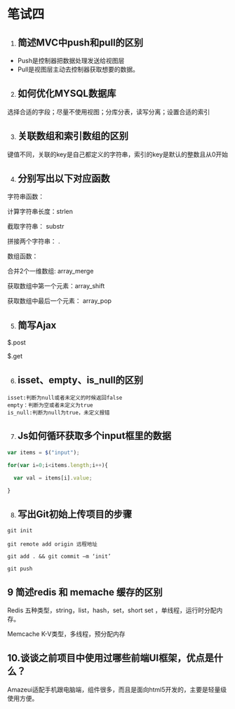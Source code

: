 # 笔试四

1. ## 简述MVC中push和pull的区别

- Push是控制器把数据处理发送给视图层
- Pull是视图层主动去控制器获取想要的数据。

2. ## 如何优化MYSQL数据库

 选择合适的字段；尽量不使用视图；分库分表，读写分离；设置合适的索引

 

3. ## 关联数组和索引数组的区别

键值不同，关联的key是自己都定义的字符串，索引的key是默认的整数且从0开始

 

4. ## 分别写出以下对应函数

字符串函数：

计算字符串长度：strlen

截取字符串： substr

拼接两个字符串： .

数组函数：

合并2个一维数组: array_merge

获取数组中第一个元素：array_shift

获取数组中最后一个元素： array_pop

 

 

5. ## 简写Ajax

$.post

$.get

 

6. ## isset、empty、is_null的区别

```
isset:判断为null或者未定义的时候返回false
empty：判断为空或者未定义为true
is_null:判断为null为true，未定义报错
```

 

 

7. ## Js如何循环获取多个input框里的数据

```js
var items = $("input");

for(var i=0;i<items.length;i++){

  var val = items[i].value;

}
```



8. ## 写出Git初始上传项目的步骤

```shell
git init 

git remote add origin 远程地址

git add . && git commit –m ‘init’

git push
```



## 9   简述redis 和 memache 缓存的区别

Redis 五种类型，string，list，hash，set，short set ，单线程，运行时分配内存。

Memcache K-V类型，多线程，预分配内存

 

## 10.谈谈之前项目中使用过哪些前端UI框架，优点是什么？

 

Amazeui适配手机跟电脑端，组件很多，而且是面向html5开发的，主要是轻量级使用方便。